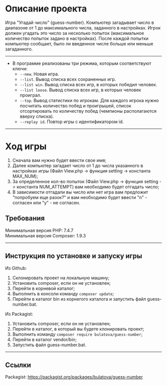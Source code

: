 # Описание проекта
Игра "Угадай число" (guess-number). 
Компьютер загадывает число в диапазоне от 1 до максимального числа, заданного в настройках. Игрок должен угадать это число за несколько попыток (максимальное количество попыток задано в настройках). После каждой попытки компьютер сообщает, было ли введенное числе больше или меньше загаданного.

* * *

* В программе реализованы три режима, которым соответствуют ключи:
    * `--new`. Новая игра.
    * `--list`. Вывод списка всех сохраненных игр.
    * `--list win`. Вывод списка всех игр, в которых победил человек.
    * `--list loose`. Вывод списка всех игр, в которых человек проиграл.
    * `--top`. Вывод статистики по игрокам. Для каждого игрока нужно посчитать количество побед и проигрышей, список отсортировать по количеству побед (чемпионы располагаются вверху списка).
    * `--replay id`. Повтор игры с идентификатором id.

* * *

# Ход игры

1. Сначала вам нужно будет ввести свое имя;
2. Далее компьютер загадает число от 1 до числа указанного в настройках игры (Файл View.php -> функция setting -> константа MAX_NUM);
3. За определенное кол-во попыток (Файл View.php -> функция setting -> константа NUM_ATTEMPT) вам необходимо будет отгадать число;
4. В зависимости отгадали вы число или нет игра вам предложит "попробуем еще разок?" и вам необходимо будет ввести "n" - согласен или "y" - не согласен. 

## Требования

Минимальная версия PHP: 7.4.7 \
Минимальная версия Composer: 1.9.3

* * *

## Инструкция по установке и запуску игры

Из Github:

1. Склонировать проект на локальную машину;
2. Установить composer, если он не установлен;
3. Перейти в корневой каталог;
4. Выполнить в консоли команду `composer update`;
5. Перейти в каталог bin из корнегого каталога и запустить файл guess-number.bat.

Из Packagist:

1. Установить composer, если он не установлен;
2. Перейти в каталог, в который вы будете клонировать проект;
3. Выполнить команду `composer require bulatova/guess-number`;
4. Перейти в каталог vendor/bin;
5. Запустить файл guess-number.bat.

* * *

## Ссылки

Packagist: <https://packagist.org/packages/bulatova/guess-number>